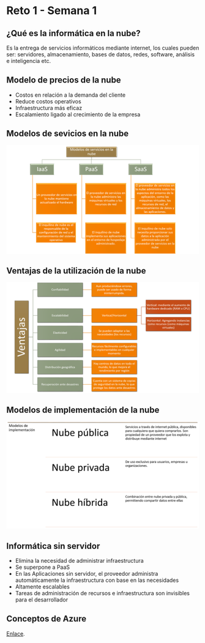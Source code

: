# Reto 1 - Semana 1
## ¿Qué es la informática en la nube?
Es la entrega de servicios informáticos mediante internet, los cuales pueden ser: servidores, almacenamiento, bases de datos, redes, software, análisis e inteligencia etc.

## Modelo de precios de la nube
* Costos en relación a la demanda del cliente
* Reduce costos operativos
* Infraestructura más eficaz
* Escalamiento ligado al crecimiento de la empresa

## Modelos de sevicios en la nube
![Mapa de modelos de servicios!](https://raw.githubusercontent.com/SebastianGonzalezRam/Reto1/main/mapa1.png)

## Ventajas de la utilización de la nube
![Mapa de ventajas!](https://raw.githubusercontent.com/SebastianGonzalezRam/Reto1/main/mapa2.png)

## Modelos de implementación de la nube
![Mapa de modelos de implementación!](https://raw.githubusercontent.com/SebastianGonzalezRam/Reto1/main/mapa3.png)

## Informática sin servidor

- Elimina la necesidad  de administrar infraestructura
- Se superpone a PaaS
- En las Aplicaciones sin servidor, el proveedor administra automáticamente la infraestructura con base en las necesidades
- Altamente escalables
- Tareas de administración de recursos e infraestructura son invisibles para el desarrollador

## Conceptos de Azure
[Enlace](https://github.com/SebastianGonzalezRam/Reto1/blob/main/Azure.md "Azure").
